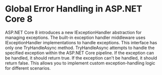 # Global Error Handling in ASP.NET Core 8
ASP.NET Core 8 introduces a new IExceptionHandler abstraction for managing exceptions. 
The built-in exception handler middleware uses IExceptionHandler implementations to handle exceptions.
This interface has only one TryHandleAsync method.
TryHandleAsync attempts to handle the specified exception within the ASP.NET Core pipeline. 
If the exception can be handled, it should return true. If the exception can't be handled, it should return false. 
This allows you to implement custom exception-handling logic for different scenarios.
